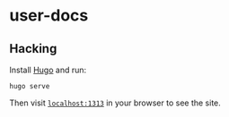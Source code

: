 # user-docs

## Hacking

Install [Hugo](https://gohugo.io/getting-started/installing/) and run:

```
hugo serve
```

Then visit [`localhost:1313`](http://localhost:1313/) in your browser to see the site.
